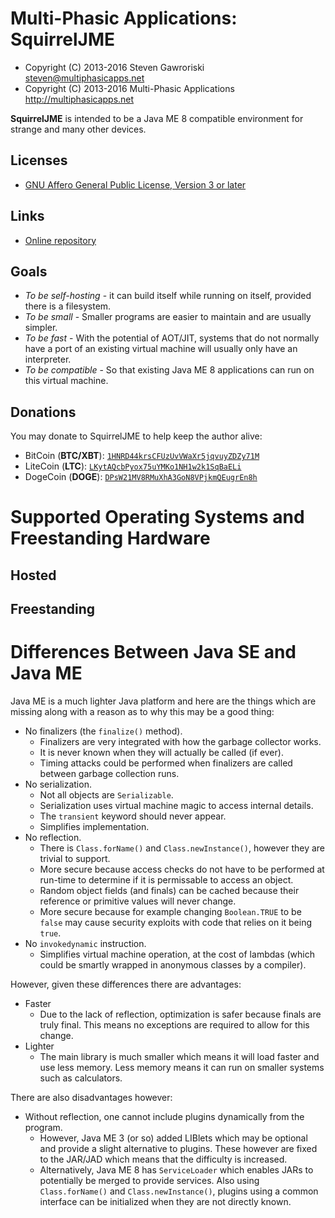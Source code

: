 # Multi-Phasic Applications: SquirrelJME

  * Copyright (C) 2013-2016 Steven Gawroriski
    <steven@multiphasicapps.net>
  * Copyright (C) 2013-2016 Multi-Phasic Applications
    <http://multiphasicapps.net>

**SquirrelJME** is intended to be a Java ME 8 compatible environment for
strange and many other devices.

## Licenses

  * [GNU Affero General Public License, Version 3 or later](license.mkd)

## Links

  * [Online repository](http://multiphasicapps.net:8080/squirreljme)

## Goals

 * _To be self-hosting_ - it can build itself while running on itself, provided
   there is a filesystem.
 * _To be small_ - Smaller programs are easier to maintain and are usually
   simpler.
 * _To be fast_ - With the potential of AOT/JIT, systems that do not normally
   have a port of an existing virtual machine will usually only have an
   interpreter.
 * _To be compatible_ - So that existing Java ME 8 applications can run on this
   virtual machine.

## Donations

You may donate to SquirrelJME to help keep the author alive:

  * BitCoin (**BTC/XBT**): [`1HNRD44krsCFUzUvVWaXr5jqvuyZDZy71M`](
    bitcoin:1HNRD44krsCFUzUvVWaXr5jqvuyZDZy71M)
  * LiteCoin (**LTC**): [`LKytAQcbPyox75uYMKo1NH1w2k1SqBaELi`](
    litecoin:LKytAQcbPyox75uYMKo1NH1w2k1SqBaELi)
  * DogeCoin (**DOGE**): [`DPsW21MV8RMuXhA3GoN8VPjkmQEugrEn8h`](
    dogecoin:DPsW21MV8RMuXhA3GoN8VPjkmQEugrEn8h)

# Supported Operating Systems and Freestanding Hardware

## Hosted

## Freestanding

# Differences Between Java SE and Java ME

Java ME is a much lighter Java platform and here are the things which are
missing along with a reason as to why this may be a good thing:

 * No finalizers (the `finalize()` method).
   * Finalizers are very integrated with how the garbage collector works.
   * It is never known when they will actually be called (if ever).
   * Timing attacks could be performed when finalizers are called between
     garbage collection runs.
 * No serialization.
   * Not all objects are `Serializable`.
   * Serialization uses virtual machine magic to access internal details.
   * The `transient` keyword should never appear.
   * Simplifies implementation.
 * No reflection.
   * There is `Class.forName()` and `Class.newInstance()`, however they are
     trivial to support.
   * More secure because access checks do not have to be performed at run-time
     to determine if it is permissable to access an object.
   * Random object fields (and finals) can be cached because their reference
     or primitive values will never change.
   * More secure because for example changing `Boolean.TRUE` to be `false` may
     cause security exploits with code that relies on it being `true`.
 * No `invokedynamic` instruction.
   * Simplifies virtual machine operation, at the cost of lambdas (which could
     be smartly wrapped in anonymous classes by a compiler).

However, given these differences there are advantages:

 * Faster
   * Due to the lack of reflection, optimization is safer because finals are
     truly final. This means no exceptions are required to allow for this
     change.
 * Lighter
   * The main library is much smaller which means it will load faster and
     use less memory. Less memory means it can run on smaller systems such as
     calculators.

There are also disadvantages however:

 * Without reflection, one cannot include plugins dynamically from the program.
   * However, Java ME 3 (or so) added LIBlets which may be optional and provide
     a slight alternative to plugins. These however are fixed to the JAR/JAD
     which means that the difficulty is increased.
   * Alternatively, Java ME 8 has `ServiceLoader` which enables JARs to
     potentially be merged to provide services. Also using `Class.forName()`
     and `Class.newInstance()`, plugins using a common interface can be
     initialized when they are not directly known.



